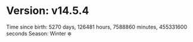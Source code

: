 # Version: v14.5.4
Time since birth: 5270 days, 126481 hours, 7588860 minutes, 455331600 seconds
Season: Winter ❄️
